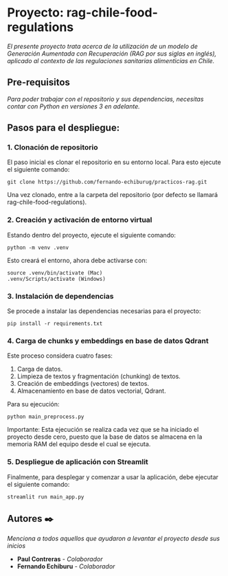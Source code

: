 # Proyecto: rag-chile-food-regulations

_El presente proyecto trata acerca de la utilización de un modelo de Generación Aumentada con Recuperación (RAG por sus siglas en inglés), aplicado al contexto de las regulaciones sanitarias alimenticias en Chile._

## Pre-requisitos 
_Para poder trabajar con el repositorio y sus dependencias, necesitas contar con Python en versiones 3 en adelante._


## Pasos para el despliegue:

### 1. Clonación de repositorio

El paso inicial es clonar el repositorio en su entorno local. Para esto ejecute el siguiente comando:

```
git clone https://github.com/fernando-echiburug/practicos-rag.git
```

Una vez clonado, entre a la carpeta del repositorio (por defecto se llamará rag-chile-food-regulations).

### 2. Creación y activación de entorno virtual

Estando dentro del proyecto, ejecute el siguiente comando:

```
python -m venv .venv
```
Esto creará el entorno, ahora debe activarse con:

```
source .venv/bin/activate (Mac)
.venv/Scripts/activate (Windows)
```

### 3. Instalación de dependencias
Se procede a instalar las dependencias necesarias para el proyecto:

```
pip install -r requirements.txt
```

### 4. Carga de chunks y embeddings en base de datos Qdrant

Este proceso considera cuatro fases:
1. Carga de datos.
2. Limpieza de textos y fragmentación (chunking) de textos.
3. Creación de embeddings (vectores) de textos.
4. Almacenamiento en base de datos vectorial, Qdrant.

Para su ejecución:
```
python main_preprocess.py
```

Importante: Esta ejecución se realiza cada vez que se ha iniciado el proyecto desde cero, puesto que la base de datos se almacena en la memoria RAM del equipo desde el cual se ejecuta.

### 5. Despliegue de aplicación con Streamlit

Finalmente, para desplegar y comenzar a usar la aplicación, debe ejecutar el siguiente comando:
```
streamlit run main_app.py
```

## Autores ✒️

_Menciona a todos aquellos que ayudaron a levantar el proyecto desde sus inicios_

* **Paul Contreras** - *Colaborador* 
* **Fernando Echiburu** - *Colaborador*


